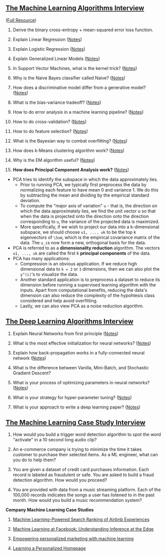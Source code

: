 ## [The Machine Learning Algorithms Interview](https://github.com/khanhnamle1994/cracking-the-data-science-interview/blob/master/Question-Bank/Workera/Machine-Learning-Algorithms-Interview.pdf)

([Full Resource](https://workera.ai/resources/machine-learning-algorithms-interview/))

1. Derive the binary cross-entropy + mean-squared error loss function.

2. Explain Linear Regression ([Notes](http://cs229.stanford.edu/notes-spring2019/cs229-notes1.pdf))

3. Explain Logistic Regression ([Notes](http://cs229.stanford.edu/notes-spring2019/cs229-notes1.pdf))

4. Explain Generalized Linear Models ([Notes](http://cs229.stanford.edu/notes-spring2019/cs229-notes1.pdf))

5. In Support Vector Machines, what is the kernel trick? ([Notes](http://cs229.stanford.edu/notes-spring2019/cs229-notes3.pdf))

6. Why is the Naive Bayes classifier called Naive? ([Notes](http://cs229.stanford.edu/notes-spring2019/cs229-notes2.pdf))

7. How does a discriminative model differ from a generative model? ([Notes](http://cs229.stanford.edu/notes-spring2019/cs229-notes2.pdf))

8. What is the bias-variance tradeoff? ([Notes](http://cs229.stanford.edu/section/error-analysis.pdf))

9. How to do error analysis in a machine learning pipeline? ([Notes](http://cs229.stanford.edu/section/error-analysis.pdf))

10. How to do cross-validation? ([Notes](http://cs229.stanford.edu/notes/cs229-notes5.pdf))

11. How to do feature selection? ([Notes](http://cs229.stanford.edu/notes/cs229-notes5.pdf))

12. What is the Bayesian way to combat overfitting? ([Notes](http://cs229.stanford.edu/notes/cs229-notes5.pdf))

13. How does k-Means clustering algorithm work? ([Notes](http://cs229.stanford.edu/notes-spring2019/cs229-notes7a.pdf))

14. Why is the EM algorithm useful? ([Notes](http://cs229.stanford.edu/notes-spring2019/cs229-notes7b.pdf))

15. **How does Principal Component Analysis work?** ([Notes](http://cs229.stanford.edu/notes-spring2019/cs229-notes10.pdf))

- PCA tries to identify the subspace in which the data approximately lies.
  - Prior to running PCA, we typically first preprocess the data by normalizing each feature to have mean 0 and variance 1. We do this by subtracting the mean and dividing by the empirical standard deviation.
  - To compute the "major axis of variation" `u` - that is, the direction on which the data approximately lies, we find the unit vector u so that when the data is projected onto the direction onto the direction corresponding to `u`, the variance of the projected data is maximized.
  - More specifically, if we wish to project our data into a k-dimensional subspace, we should choose `u1, ..., uk` to be the top k eigenvectors of `\Sum`, which is the empirical covariance matrix of the data. The `u_i`s now form a new, orthogonal basis for the data.
- PCA is referred to as a **dimensionality reduction** algorithm. The vectors `u1, ..., uk` are called the first k **principal components** of the data.
- PCA has many applications:
  - Compression is an obvious application. If we reduce high dimensional data to `k = 2` or `3` dimensions, then we can also plot the `y^(i)`'s to visualize the data.
  - Another standard application is to preprocess a dataset to reduce its dimension before running a supervised learning algorithm with the inputs. Apart from computational benefits, reducing the data's dimension can also reduce the complexity of the hypohtesis class considered and help avoid overfitting.
  - Lastly, we can also view PCA as a noise reduction algorithm.

## [The Deep Learning Algorithms Interview](https://github.com/khanhnamle1994/cracking-the-data-science-interview/blob/master/Question-Bank/Workera/Deep-Learning-Algorithms-Interview.pdf)

1. Explain Neural Networks from first principle ([Notes](http://cs229.stanford.edu/notes-spring2019/cs229-notes-deep_learning.pdf))

2. What is the most effective initialization for neural networks? ([Notes](https://www.deeplearning.ai/ai-notes/initialization/index.html))

3. Explain how back-propagation works in a fully-connected neural network ([Notes](http://cs230.stanford.edu/section/3/))

4. What is the difference between Vanilla, Mini-Batch, and Stochastic Gradient Descent?

5. What is your process of optimizing parameters in neural networks? ([Notes](https://www.deeplearning.ai/ai-notes/optimization/))

6. What is your strategy for hyper-parameter tuning? ([Notes](http://cs230.stanford.edu/section/7/))

7. What is your approach to write a deep learning paper? ([Notes](http://cs230.stanford.edu/section/8/))

## [The Machine Learning Case Study Interview](https://github.com/khanhnamle1994/cracking-the-data-science-interview/blob/master/Question-Bank/Workera/Machine-Learning-Case-Study-Interview.pdf)

1. How would you build a trigger word detection algorithm to spot the word "activate" in a 10 second long audio clip?

2. An e-commerce company is trying to minimize the time it takes customer to purchase their selected items. As a ML engineer, what can you do to help them?

3. You are given a dataset of credit card purchases information. Each record is labeled as fraudulent or safe. You are asked to build a fraud detection algorithm. How would you proceed?

4. You are provided with data from a music streaming platform. Each of the 100,000 records indicates the songs a user has listened to in the past month. How would you build a music recommendation system?

**Company Machine Learning Case Studies**

1. [Machine Learning-Powered Search Ranking of Airbnb Experiences](https://medium.com/airbnb-engineering/machine-learning-powered-search-ranking-of-airbnb-experiences-110b4b1a0789)

2. [Machine Learning at Facebook: Understanding Inference at the Edge](https://research.fb.com/wp-content/uploads/2018/12/Machine-Learning-at-Facebook-Understanding-Inference-at-the-Edge.pdf)

3. [Empowering personalized marketing with machine learning](https://eng.lyft.com/empowering-personalized-marketing-with-machine-learning-fd36e6bdeca6)

4. [Learning a Personalized Homepage](https://netflixtechblog.com/learning-a-personalized-homepage-aa8ec670359a)
